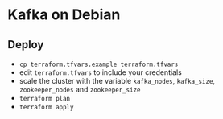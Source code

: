 # Kafka on Debian

## Deploy

* `cp terraform.tfvars.example terraform.tfvars`
* edit `terraform.tfvars` to include your credentials
* scale the cluster with the variable `kafka_nodes`, `kafka_size`,
  `zookeeper_nodes` and `zookeeper_size`
* `terraform plan`
* `terraform apply`
